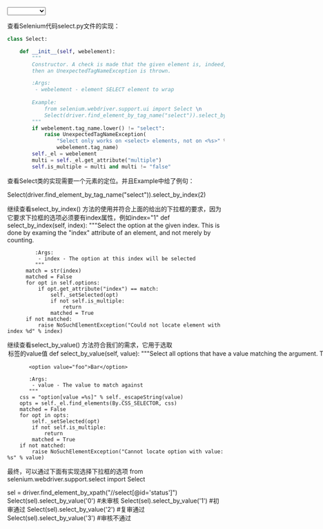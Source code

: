 <select id="status" class="form-control valid" onchange="" name="status">
    <option value=""></option>
    <option value="0">未审核</option>
    <option value="1">初审通过</option>
    <option value="2">复审通过</option>
    <option value="3">审核不通过</option>
</select>

查看Selenium代码select.py文件的实现：
```Python
class Select:

    def __init__(self, webelement):
        """
        Constructor. A check is made that the given element is, indeed, a SELECT tag. If it is not,
        then an UnexpectedTagNameException is thrown.

        :Args:
         - webelement - element SELECT element to wrap
        
        Example:
            from selenium.webdriver.support.ui import Select \n
            Select(driver.find_element_by_tag_name("select")).select_by_index(2)
        """
        if webelement.tag_name.lower() != "select":
            raise UnexpectedTagNameException(
                "Select only works on <select> elements, not on <%s>" % 
                webelement.tag_name)
        self._el = webelement
        multi = self._el.get_attribute("multiple")
        self.is_multiple = multi and multi != "false"
```

查看Select类的实现需要一个元素的定位。并且Example中给了例句：

Select(driver.find_element_by_tag_name("select")).select_by_index(2)

继续查看select_by_index() 方法的使用并符合上面的给出的下拉框的要求，因为它要求下拉框的选项必须要有index属性，例如index="1"
    def select_by_index(self, index):
          """Select the option at the given index. This is done by examing the "index" attribute of an
             element, and not merely by counting.

             :Args:
              - index - The option at this index will be selected 
             """
          match = str(index)
          matched = False
          for opt in self.options:
              if opt.get_attribute("index") == match:
                  self._setSelected(opt)
                  if not self.is_multiple:
                      return
                  matched = True
          if not matched:
              raise NoSuchElementException("Could not locate element with index %d" % index)

继续查看select_by_value() 方法符合我们的需求，它用于选取<option>标签的value值
def select_by_value(self, value):
        """Select all options that have a value matching the argument. That is, when given "foo" this
           would select an option like:

           <option value="foo">Bar</option>

           :Args:
            - value - The value to match against
           """
        css = "option[value =%s]" % self._escapeString(value)
        opts = self._el.find_elements(By.CSS_SELECTOR, css)
        matched = False
        for opt in opts:
            self._setSelected(opt)
            if not self.is_multiple:
                return
            matched = True
        if not matched:
            raise NoSuchElementException("Cannot locate option with value: %s" % value)

最终，可以通过下面有实现选择下拉框的选项
from selenium.webdriver.support.select import Select

sel = driver.find_element_by_xpath("//select[@id='status']")
Select(sel).select_by_value('0')  #未审核
Select(sel).select_by_value('1')  #初审通过
Select(sel).select_by_value('2')  #复审通过
Select(sel).select_by_value('3')  #审核不通过
